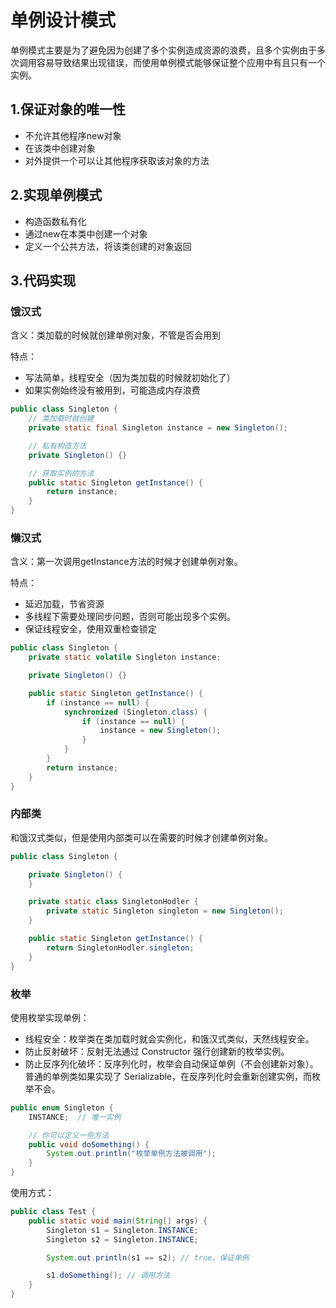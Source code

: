 # 单例设计模式
单例模式主要是为了避免因为创建了多个实例造成资源的浪费，且多个实例由于多次调用容易导致结果出现错误，而使用单例模式能够保证整个应用中有且只有一个实例。
## 1.保证对象的唯一性
* 不允许其他程序new对象
* 在该类中创建对象
* 对外提供一个可以让其他程序获取该对象的方法
## 2.实现单例模式
* 构造函数私有化
* 通过new在本类中创建一个对象
* 定义一个公共方法，将该类创建的对象返回
## 3.代码实现
### 饿汉式
含义：类加载的时候就创建单例对象，不管是否会用到

特点： 
- 写法简单，线程安全（因为类加载的时候就初始化了）
- 如果实例始终没有被用到，可能造成内存浪费
```java
public class Singleton {
    // 类加载时就创建
    private static final Singleton instance = new Singleton();

    // 私有构造方法
    private Singleton() {}

    // 获取实例的方法
    public static Singleton getInstance() {
        return instance;
    }
}
```
### 懒汉式
含义：第一次调用getInstance方法的时候才创建单例对象。

特点：
- 延迟加载，节省资源
- 多线程下需要处理同步问题，否则可能出现多个实例。
- 保证线程安全，使用双重检查锁定
```java
public class Singleton {
    private static volatile Singleton instance;

    private Singleton() {}

    public static Singleton getInstance() {
        if (instance == null) { 
            synchronized (Singleton.class) {
                if (instance == null) { 
                    instance = new Singleton();
                }
            }
        }
        return instance;
    }
}
```
### 内部类
和饿汉式类似，但是使用内部类可以在需要的时候才创建单例对象。
```java
public class Singleton {

    private Singleton() {
    }

    private static class SingletonHodler {
        private static Singleton singleton = new Singleton();
    }

    public static Singleton getInstance() {
        return SingletonHodler.singleton;
    }
}
```
### 枚举
使用枚举实现单例：
* 线程安全：枚举类在类加载时就会实例化，和饿汉式类似，天然线程安全。
* 防止反射破坏：反射无法通过 Constructor 强行创建新的枚举实例。
* 防止反序列化破坏：反序列化时，枚举会自动保证单例（不会创建新对象）。普通的单例类如果实现了 Serializable，在反序列化时会重新创建实例，而枚举不会。
```java
public enum Singleton {
    INSTANCE;  // 唯一实例

    // 你可以定义一些方法
    public void doSomething() {
        System.out.println("枚举单例方法被调用");
    }
}
```
使用方式：
```java
public class Test {
    public static void main(String[] args) {
        Singleton s1 = Singleton.INSTANCE;
        Singleton s2 = Singleton.INSTANCE;

        System.out.println(s1 == s2); // true，保证单例

        s1.doSomething(); // 调用方法
    }
}
```


